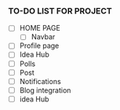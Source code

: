 ### TO-DO LIST FOR PROJECT

- [ ] HOME PAGE
    - [ ] Navbar
- [ ] Profile page
- [ ] Idea Hub
- [ ] Polls
- [ ] Post
- [ ] Notifications
- [ ] Blog integration
- [ ] idea Hub
